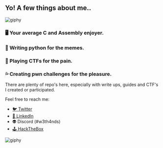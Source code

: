 ## Yo! A few things about me.. 

<div align="left">
  <img src="https://github.com/w3th4nds/w3th4nds/assets/44512151/90e3b9cc-f5c8-41e9-9fc5-03caedd9a674" alt="giphy">
</div>

### 🖥 Your average **C** and **Assembly** enjoyer.  

### 🐍 Writing **python** for the memes.   

### 🚩 Playing **CTFs** for the pain.  

### 💦 Creating **pwn** challenges for the pleasure.  

There are plenty of repo's here, especially with write ups, guides and CTF's I created or participated.  

Feel free to reach me:  
* [🐦 Twitter](https://twitter.com/w3th4nds)
* [🔗 LinkedIn](https://www.linkedin.com/in/thanos-sarridis/)
* 👽 Discord (#w3th4nds)
* [🕹 HackTheBox](https://app.hackthebox.com/profile/70668)

![giphy](https://github.com/w3th4nds/w3th4nds/assets/44512151/b0684bc9-5974-453f-b770-f5fb9f6044f4)  
